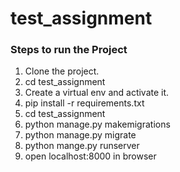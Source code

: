 # test_assignment

### Steps to run the Project

1. Clone the project.
2. cd test_assignment
3. Create a virtual env and activate it.
4. pip install -r requirements.txt
5. cd test_assignment
6. python manage.py makemigrations
7. python manage.py migrate
8. python mange.py runserver
9. open localhost:8000 in browser
